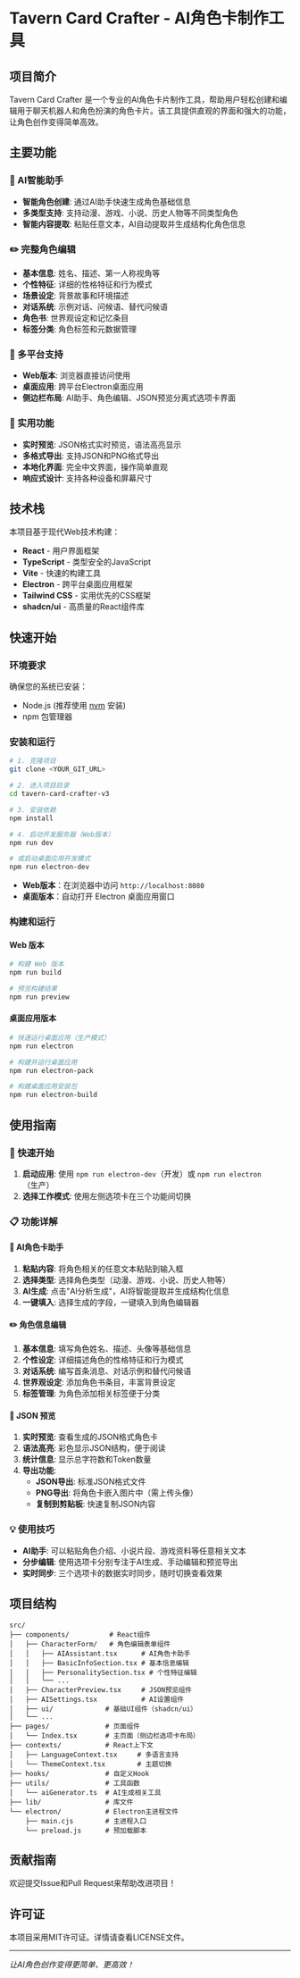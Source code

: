 
# Tavern Card Crafter - AI角色卡制作工具

## 项目简介

Tavern Card Crafter 是一个专业的AI角色卡片制作工具，帮助用户轻松创建和编辑用于聊天机器人和角色扮演的角色卡片。该工具提供直观的界面和强大的功能，让角色创作变得简单高效。

## 主要功能

### 🤖 AI智能助手
- **智能角色创建**: 通过AI助手快速生成角色基础信息
- **多类型支持**: 支持动漫、游戏、小说、历史人物等不同类型角色
- **智能内容提取**: 粘贴任意文本，AI自动提取并生成结构化角色信息

### ✏️ 完整角色编辑
- **基本信息**: 姓名、描述、第一人称视角等
- **个性特征**: 详细的性格特征和行为模式
- **场景设定**: 背景故事和环境描述
- **对话系统**: 示例对话、问候语、替代问候语
- **角色书**: 世界观设定和记忆条目
- **标签分类**: 角色标签和元数据管理

### 📱 多平台支持
- **Web版本**: 浏览器直接访问使用
- **桌面应用**: 跨平台Electron桌面应用
- **侧边栏布局**: AI助手、角色编辑、JSON预览分离式选项卡界面

### 🔧 实用功能
- **实时预览**: JSON格式实时预览，语法高亮显示
- **多格式导出**: 支持JSON和PNG格式导出
- **本地化界面**: 完全中文界面，操作简单直观
- **响应式设计**: 支持各种设备和屏幕尺寸

## 技术栈

本项目基于现代Web技术构建：

- **React** - 用户界面框架
- **TypeScript** - 类型安全的JavaScript
- **Vite** - 快速的构建工具
- **Electron** - 跨平台桌面应用框架
- **Tailwind CSS** - 实用优先的CSS框架
- **shadcn/ui** - 高质量的React组件库

## 快速开始

### 环境要求

确保您的系统已安装：
- Node.js (推荐使用 [nvm](https://github.com/nvm-sh/nvm#installing-and-updating) 安装)
- npm 包管理器

### 安装和运行

```bash
# 1. 克隆项目
git clone <YOUR_GIT_URL>

# 2. 进入项目目录
cd tavern-card-crafter-v3

# 3. 安装依赖
npm install

# 4. 启动开发服务器（Web版本）
npm run dev

# 或启动桌面应用开发模式
npm run electron-dev
```

- **Web版本**：在浏览器中访问 `http://localhost:8080`
- **桌面版本**：自动打开 Electron 桌面应用窗口

### 构建和运行

#### Web 版本
```bash
# 构建 Web 版本
npm run build

# 预览构建结果
npm run preview
```

#### 桌面应用版本
```bash
# 快速运行桌面应用（生产模式）
npm run electron

# 构建并运行桌面应用
npm run electron-pack

# 构建桌面应用安装包
npm run electron-build
```

## 使用指南

### 🚀 快速开始
1. **启动应用**: 使用 `npm run electron-dev`（开发）或 `npm run electron`（生产）
2. **选择工作模式**: 使用左侧选项卡在三个功能间切换

### 📋 功能详解

#### 🤖 AI角色卡助手
1. **粘贴内容**: 将角色相关的任意文本粘贴到输入框
2. **选择类型**: 选择角色类型（动漫、游戏、小说、历史人物等）
3. **AI生成**: 点击"AI分析生成"，AI将智能提取并生成结构化信息
4. **一键填入**: 选择生成的字段，一键填入到角色编辑器

#### ✏️ 角色信息编辑
1. **基本信息**: 填写角色姓名、描述、头像等基础信息
2. **个性设定**: 详细描述角色的性格特征和行为模式
3. **对话系统**: 编写首条消息、对话示例和替代问候语
4. **世界观设定**: 添加角色书条目，丰富背景设定
5. **标签管理**: 为角色添加相关标签便于分类

#### 📄 JSON 预览
1. **实时预览**: 查看生成的JSON格式角色卡
2. **语法高亮**: 彩色显示JSON结构，便于阅读
3. **统计信息**: 显示总字符数和Token数量
4. **导出功能**:
   - **JSON导出**: 标准JSON格式文件
   - **PNG导出**: 将角色卡嵌入图片中（需上传头像）
   - **复制到剪贴板**: 快速复制JSON内容

### 💡 使用技巧
- **AI助手**: 可以粘贴角色介绍、小说片段、游戏资料等任意相关文本
- **分步编辑**: 使用选项卡分别专注于AI生成、手动编辑和预览导出
- **实时同步**: 三个选项卡的数据实时同步，随时切换查看效果

## 项目结构

```
src/
├── components/          # React组件
│   ├── CharacterForm/   # 角色编辑表单组件
│   │   ├── AIAssistant.tsx      # AI角色卡助手
│   │   ├── BasicInfoSection.tsx # 基本信息编辑
│   │   ├── PersonalitySection.tsx # 个性特征编辑
│   │   └── ...
│   ├── CharacterPreview.tsx     # JSON预览组件
│   ├── AISettings.tsx           # AI设置组件
│   ├── ui/             # 基础UI组件（shadcn/ui）
│   └── ...
├── pages/              # 页面组件
│   └── Index.tsx       # 主页面（侧边栏选项卡布局）
├── contexts/           # React上下文
│   ├── LanguageContext.tsx     # 多语言支持
│   └── ThemeContext.tsx        # 主题切换
├── hooks/              # 自定义Hook
├── utils/              # 工具函数
│   └── aiGenerator.ts  # AI生成相关工具
├── lib/                # 库文件
└── electron/           # Electron主进程文件
    ├── main.cjs        # 主进程入口
    └── preload.js      # 预加载脚本
```

## 贡献指南

欢迎提交Issue和Pull Request来帮助改进项目！

## 许可证

本项目采用MIT许可证。详情请查看LICENSE文件。

---

*让AI角色创作变得更简单、更高效！*
